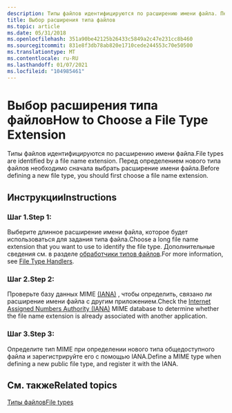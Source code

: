 ```yaml
---
description: Типы файлов идентифицируются по расширению имени файла. Перед определением нового типа файлов необходимо сначала выбрать расширение имени файла.
title: Выбор расширения типа файлов
ms.topic: article
ms.date: 05/31/2018
ms.openlocfilehash: 351a90be42125b26433c5849a2c47e231cc8b460
ms.sourcegitcommit: 831e8f3db78ab820e1710cede244553c70e50500
ms.translationtype: MT
ms.contentlocale: ru-RU
ms.lasthandoff: 01/07/2021
ms.locfileid: "104985461"
---
```

# <a name="how-to-choose-a-file-type-extension"></a><span data-ttu-id="f113c-104">Выбор расширения типа файлов</span><span class="sxs-lookup"><span data-stu-id="f113c-104">How to Choose a File Type Extension</span></span>

<span data-ttu-id="f113c-105">Типы файлов идентифицируются по расширению имени файла.</span><span class="sxs-lookup"><span data-stu-id="f113c-105">File types are identified by a file name extension.</span></span> <span data-ttu-id="f113c-106">Перед определением нового типа файлов необходимо сначала выбрать расширение имени файла.</span><span class="sxs-lookup"><span data-stu-id="f113c-106">Before defining a new file type, you should first choose a file name extension.</span></span>

## <a name="instructions"></a><span data-ttu-id="f113c-107">Инструкции</span><span class="sxs-lookup"><span data-stu-id="f113c-107">Instructions</span></span>

### <a name="step-1"></a><span data-ttu-id="f113c-108">Шаг 1.</span><span class="sxs-lookup"><span data-stu-id="f113c-108">Step 1:</span></span>

<span data-ttu-id="f113c-109">Выберите длинное расширение имени файла, которое будет использоваться для задания типа файла.</span><span class="sxs-lookup"><span data-stu-id="f113c-109">Choose a long file name extension that you want to use to identify the file type.</span></span> <span data-ttu-id="f113c-110">Дополнительные сведения см. в разделе [обработчики типов файлов](fa-file-extensions.md).</span><span class="sxs-lookup"><span data-stu-id="f113c-110">For more information, see [File Type Handlers](fa-file-extensions.md).</span></span>

### <a name="step-2"></a><span data-ttu-id="f113c-111">Шаг 2.</span><span class="sxs-lookup"><span data-stu-id="f113c-111">Step 2:</span></span>

<span data-ttu-id="f113c-112">Проверьте базу данных MIME [(IANA)](https://www.iana.org/assignments/media-types) , чтобы определить, связано ли расширение имени файла с другим приложением.</span><span class="sxs-lookup"><span data-stu-id="f113c-112">Check the [Internet Assigned Numbers Authority (IANA)](https://www.iana.org/assignments/media-types) MIME database to determine whether the file name extension is already associated with another application.</span></span>

### <a name="step-3"></a><span data-ttu-id="f113c-113">Шаг 3.</span><span class="sxs-lookup"><span data-stu-id="f113c-113">Step 3:</span></span>

<span data-ttu-id="f113c-114">Определите тип MIME при определении нового типа общедоступного файла и зарегистрируйте его с помощью IANA.</span><span class="sxs-lookup"><span data-stu-id="f113c-114">Define a MIME type when defining a new public file type, and register it with the IANA.</span></span>

## <a name="related-topics"></a><span data-ttu-id="f113c-115">См. также</span><span class="sxs-lookup"><span data-stu-id="f113c-115">Related topics</span></span>

<dl> <dt>

[<span data-ttu-id="f113c-116">Типы файлов</span><span class="sxs-lookup"><span data-stu-id="f113c-116">File types</span></span>](fa-file-types.md)
</dt> </dl>

 

 



